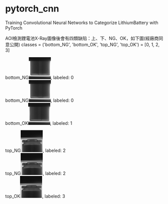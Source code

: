 # pytorch_cnn
Training Convolutional Neural Networks to Categorize LithiumBattery with PyTorch

AOI檢測鋰電池X-Ray圖像後會有四類缺陷：上、下、NG、OK，如下圖(經廠商同意公開)
classes = ('bottom_NG', 'bottom_OK', 'top_NG', 'top_OK') = [0, 1, 2, 3]

bottom_NG<img alt="bottom_NG-0" src="https://github.com/dvsseed/pytorch_cnn/blob/master/bottom_NG_0.bmp" width="70" height="70">, labeled: 0  
bottom_NG<img alt="bottom_NG-1" src="https://github.com/dvsseed/pytorch_cnn/blob/master/bottom_NG_1.bmp" width="70" height="70">, labeled: 0  
bottom_OK<img alt="bottom_OK-0" src="https://github.com/dvsseed/pytorch_cnn/blob/master/bottom_OK_0.bmp" width="70" height="70">, labeled: 1  

top_NG<img alt="top_NG-0" src="https://github.com/dvsseed/pytorch_cnn/blob/master/top_NG_0.bmp" width="70" height="70">, labeled: 2  
top_NG<img alt="top_NG-1" src="https://github.com/dvsseed/pytorch_cnn/blob/master/top_NG_1.bmp" width="70" height="70">, labeled: 2  
top_OK<img alt="top_OK-0" src="https://github.com/dvsseed/pytorch_cnn/blob/master/top_OK_0.bmp" width="70" height="70">, labeled: 3  


